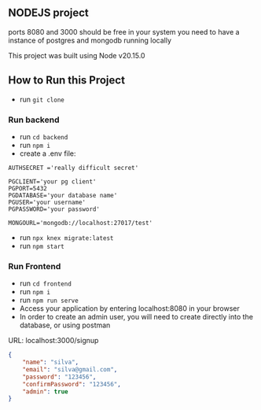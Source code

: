 ## NODEJS project

ports 8080 and 3000 should be free in your system
you need to have a instance of postgres and mongodb running locally

This project was built using Node v20.15.0

## How to Run this Project
- run `git clone`
### Run backend

- run `cd backend`
- run `npm i`
- create a .env file:
```
AUTHSECRET ='really difficult secret'

PGCLIENT='your pg client'
PGPORT=5432
PGDATABASE='your database name'
PGUSER='your username'
PGPASSWORD='your password'

MONGOURL='mongodb://localhost:27017/test'
```
- run `npx knex migrate:latest`
- run `npm start`
### Run Frontend
- run `cd frontend`
- run `npm i`
- run `npm run serve`
- Access your application by entering localhost:8080 in your browser
- In order to create an admin user, you will need to create directly into the database, or using postman

URL: localhost:3000/signup
```json
{
    "name": "silva",
    "email": "silva@gmail.com",
    "password": "123456",
    "confirmPassword": "123456",
    "admin": true
}
```